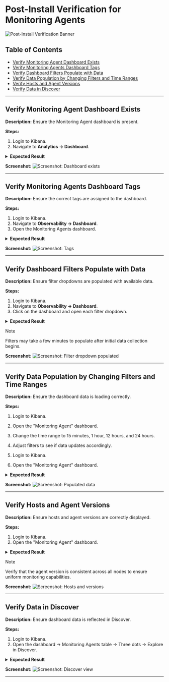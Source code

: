 # Post-Install Verification for Monitoring Agents
![Post-Install Verification Banner](../../../resources/post-install-verification-images/Post-installation-verification.svg)

## Table of Contents

* [Verify Monitoring Agent Dashboard Exists](#verify-monitoring-agent-dashboard-exists)
* [Verify Monitoring Agents Dashboard Tags](#verify-monitoring-agents-dashboard-tags)
* [Verify Dashboard Filters Populate with Data](#verify-dashboard-filters-populate-with-data)
* [Verify Data Population by Changing Filters and Time Ranges](#verify-data-population-by-changing-filters-and-time-ranges)
* [Verify Hosts and Agent Versions](#verify-hosts-and-agent-versions)
* [Verify Data in Discover](#verify-data-in-discover)

---

## Verify Monitoring Agent Dashboard Exists

**Description:**
Ensure the Monitoring Agent dashboard is present.

**Steps:**
1. Login to Kibana.
2. Navigate to **Analytics → Dashboard**.

<details>
<summary><strong>Expected Result</strong></summary>

* "Monitoring Agent" is listed.
</details>

**Screenshot:**
![Screenshot: Dashboard exists](../../../resources/post-install-verification-images/monitoring-agents/dashboard-exists.png)

---

## Verify Monitoring Agents Dashboard Tags

**Description:**
Ensure the correct tags are assigned to the dashboard.

**Steps:**
1. Login to Kibana.
2. Navigate to **Observability → Dashboard**.
3. Open the Monitoring Agents dashboard.

<details>
<summary><strong>Expected Result</strong></summary>

* Tags:
  * `Relativity Environment Watch`
  * `FeatureDomain: Monitoring`
</details>

**Screenshot:**
![Screenshot: Tags](../../../resources/post-install-verification-images/monitoring-agents/dashboard-tags.png)

---

## Verify Dashboard Filters Populate with Data

**Description:**
Ensure filter dropdowns are populated with available data.

**Steps:**
1. Login to Kibana.
2. Navigate to **Observability → Dashboard**.
3. Click on the dashboard and open each filter dropdown.

<details>
<summary><strong>Expected Result</strong></summary>

* Filter dropdowns show available values.
</details>

> [!NOTE]
> Filters may take a few minutes to populate after initial data collection begins.

**Screenshot:**
![Screenshot: Filter dropdown populated](../../../resources/post-install-verification-images/monitoring-agents/filter-dropdown-populated.png)

---

## Verify Data Population by Changing Filters and Time Ranges

**Description:**
Ensure the dashboard data is loading correctly.

**Steps:**
1. Login to Kibana.
2. Open the "Monitoring Agent" dashboard.
3. Change the time range to 15 minutes, 1 hour, 12 hours, and 24 hours.
4. Adjust filters to see if data updates accordingly.

1. Login to Kibana.
2. Open the "Monitoring Agent" dashboard.

<details>
<summary><strong>Expected Result</strong></summary>

* All panels are populated with data.
</details>

**Screenshot:**
![Screenshot: Populated data](../../../resources/post-install-verification-images/monitoring-agents/data-populated.png)

---

## Verify Hosts and Agent Versions

**Description:**
Ensure hosts and agent versions are correctly displayed.

**Steps:**
1. Login to Kibana.
2. Open the "Monitoring Agent" dashboard.

<details>
<summary><strong>Expected Result</strong></summary>

* Host column lists multiple hosts.
* Agent Version is the same for all hosts.
* Last Modified Date column shows timestamp to verify installation time.
</details>

> [!NOTE]
> Verify that the agent version is consistent across all nodes to ensure uniform monitoring capabilities.

**Screenshot:**
![Screenshot: Hosts and versions](../../../resources/post-install-verification-images/monitoring-agents/hosts-agent-versions.png)

---

## Verify Data in Discover

**Description:**
Ensure dashboard data is reflected in Discover.

**Steps:**
1. Login to Kibana.
2. Open the dashboard → Monitoring Agents table → Three dots → Explore in Discover.

<details>
<summary><strong>Expected Result</strong></summary>

* Data is visible in Discover.
</details>

**Screenshot:**
![Screenshot: Discover view](../../../resources/post-install-verification-images/monitoring-agents/discover-view.png)

---
